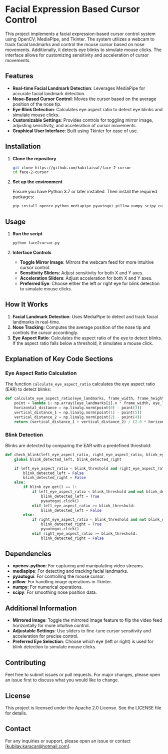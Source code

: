 # Facial Expression Based Cursor Control

This project implements a facial expression-based cursor control system using OpenCV, MediaPipe, and Tkinter. The system utilizes a webcam to track facial landmarks and control the mouse cursor based on nose movements. Additionally, it detects eye blinks to simulate mouse clicks. The interface allows for customizing sensitivity and acceleration of cursor movements.

## Features

- **Real-time Facial Landmark Detection**: Leverages MediaPipe for accurate facial landmark detection.
- **Nose-Based Cursor Control**: Moves the cursor based on the average position of the nose tip.
- **Eye Blink Detection**: Calculates eye aspect ratio to detect eye blinks and simulate mouse clicks.
- **Customizable Settings**: Provides controls for toggling mirror image, adjusting sensitivity, and acceleration of cursor movements.
- **Graphical User Interface**: Built using Tkinter for ease of use.

## Installation

1. **Clone the repository**
    ```bash
    git clone https://github.com/kubilaiswf/face-2-cursor
    cd face-2-cursor
    ```

2. **Set up the environment**

    Ensure you have Python 3.7 or later installed. Then install the required packages:
    ```bash
    pip install opencv-python mediapipe pyautogui pillow numpy scipy customtkinter
    ```

## Usage

1. **Run the script**
    ```bash
    python face2cursor.py
    ```

2. **Interface Controls**
    - **Toggle Mirror Image**: Mirrors the webcam feed for more intuitive cursor control.
    - **Sensitivity Sliders**: Adjust sensitivity for both X and Y axes.
    - **Acceleration Sliders**: Adjust acceleration for both X and Y axes.
    - **Preferred Eye**: Choose either the left or right eye for blink detection to simulate mouse clicks.

## How It Works

1. **Facial Landmark Detection**: Uses MediaPipe to detect and track facial landmarks in real-time.
2. **Nose Tracking**: Computes the average position of the nose tip and controls the cursor accordingly.
3. **Eye Aspect Ratio**: Calculates the aspect ratio of the eye to detect blinks. If the aspect ratio falls below a threshold, it simulates a mouse click.

## Explanation of Key Code Sections

### Eye Aspect Ratio Calculation

The function `calculate_eye_aspect_ratio` calculates the eye aspect ratio (EAR) to detect blinks:
```python
def calculate_eye_aspect_ratio(eye_landmarks, frame_width, frame_height):
    point = lambda i: np.array([eye_landmarks[i].x * frame_width, eye_landmarks[i].y * frame_height])
    horizontal_distance = np.linalg.norm(point(0) - point(3))
    vertical_distance_1 = np.linalg.norm(point(1) - point(5))
    vertical_distance_2 = np.linalg.norm(point(2) - point(4))
    return (vertical_distance_1 + vertical_distance_2) / (2.0 * horizontal_distance)
```

### Blink Detection

Blinks are detected by comparing the EAR with a predefined threshold:
```python
def check_blink(left_eye_aspect_ratio, right_eye_aspect_ratio, blink_eye):
    global blink_detected_left, blink_detected_right

    if left_eye_aspect_ratio < blink_threshold and right_eye_aspect_ratio < blink_threshold:
        blink_detected_left = False
        blink_detected_right = False
    else:
        if blink_eye.get() == 1:
            if left_eye_aspect_ratio < blink_threshold and not blink_detected_left:
                blink_detected_left = True
                pyautogui.click()
            elif left_eye_aspect_ratio >= blink_threshold:
                blink_detected_left = False
        else:
            if right_eye_aspect_ratio < blink_threshold and not blink_detected_right:
                blink_detected_right = True
                pyautogui.click()
            elif right_eye_aspect_ratio >= blink_threshold:
                blink_detected_right = False
```

## Dependencies

- **opencv-python**: For capturing and manipulating video streams.
- **mediapipe**: For detecting and tracking facial landmarks.
- **pyautogui**: For controlling the mouse cursor.
- **pillow**: For handling image operations in Tkinter.
- **numpy**: For numerical operations.
- **scipy**: For smoothing nose position data.

## Additional Information

- **Mirrored Image**: Toggle the mirrored image feature to flip the video feed horizontally for more intuitive control.
- **Adjustable Settings**: Use sliders to fine-tune cursor sensitivity and acceleration for precise control.
- **Preferred Eye Selection**: Choose which eye (left or right) is used for blink detection to simulate mouse clicks.

## Contributing

Feel free to submit issues or pull requests. For major changes, please open an issue first to discuss what you would like to change.

## License

This project is licensed under the Apache 2.0 License. See the LICENSE file for details.

## Contact

For any inquiries or support, please open an issue or contact [kubilay.karacar@hotmail.com].
